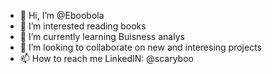- 👋 Hi, I’m @Eboobola
- 👀 I’m interested reading books
- 🌱 I’m currently learning Buisness analys
- 💞️ I’m looking to collaborate on new and interesing projects
- 📫 How to reach me LinkedIN: @scaryboo

<!---
Eboobola/Eboobola is a ✨ special ✨ repository because its `README.md` (this file) appears on your GitHub profile.
You can click the Preview link to take a look at your changes.
--->
